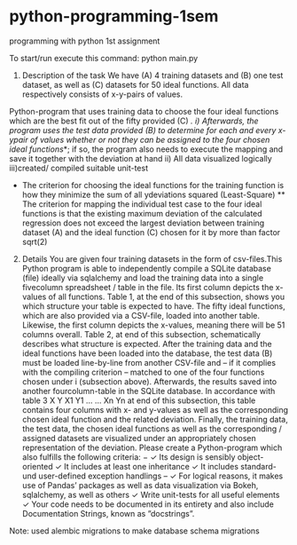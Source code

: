 # python-programming-1sem
programming with python 1st assignment

To start/run execute this command:
python main.py

1. Description of the task 
We have (A) 4 training datasets and (B) one test dataset, as well as (C) datasets for 50 ideal functions. 
All data respectively consists of x-y-pairs of values.

Python-program that uses training data to choose the four ideal functions 
which are the best fit out of the fifty provided (C) *.
i) Afterwards, the program uses the test data provided (B) to determine for each and 
every x-ypair of values whether or not they can be assigned to the four chosen ideal 
functions**; if so, the program also needs to execute the mapping and save it together with 
the deviation at hand 
ii) All data  visualized logically 
iii)created/ compiled suitable unit-test

 * The criterion for choosing the ideal functions for the training function is how they minimize the 
sum of all ydeviations squared (Least-Square) 
** The criterion for mapping the individual test case to the four ideal functions is that the existing 
maximum deviation of the calculated regression does not exceed the largest deviation between 
training dataset (A) and the ideal function (C) chosen for it by more than factor sqrt(2) 

2. Details
You are given four training datasets in the form of csv-files.This Python program is able to 
independently compile a SQLite database (file) ideally via sqlalchemy and load the training data into 
a single fivecolumn spreadsheet / table in the file. Its first column depicts the x-values of all 
functions. Table 1, at the end of this subsection, shows you which structure your table is expected to 
have. The fifty ideal functions, which are also provided via a CSV-file, loaded into another 
table. Likewise, the first column depicts the x-values, meaning there will be 51 columns overall. 
Table 2, at end of this subsection, schematically describes what structure is expected. 
After the training data and the ideal functions have been loaded into the database, the test data (B) 
must be loaded line-by-line from another CSV-file and – if it complies with the compiling criterion – 
matched to one of the four functions chosen under i (subsection above). Afterwards, the results  saved into another fourcolumn-table in the SQLite database. In accordance with table 3 
X Y
X1 Y1
… …
Xn Yn
at end of this subsection, this table contains four columns with x- and y-values as well as the 
corresponding chosen ideal function and the related deviation. 
Finally, the training data, the test data, the chosen ideal functions as well as the corresponding / 
assigned datasets are visualized under an appropriately chosen representation of the deviation.
Please create a Python-program which also fulfills the following criteria: −
✓ Its design is sensibly object-oriented 
✓ It includes at least one inheritance 
✓ It includes standard- und user-defined exception handlings –
✓ For logical reasons, it makes use of Pandas’ packages as well as data visualization via Bokeh, 
sqlalchemy, as well as others 
✓ Write unit-tests for all useful elements 
✓ Your code needs to be documented in its entirety and also include Documentation Strings, 
known as ”docstrings”.


Note:
used alembic migrations to make database schema migrations
